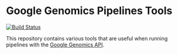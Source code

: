 # Google Genomics Pipelines Tools
[![Build Status](https://travis-ci.org/googlegenomics/pipelines-tools.svg?branch=master)](https://travis-ci.org/googlegenomics/pipelines-tools)

This repository contains various tools that are useful when running pipelines
with the [Google Genomics API][1]. 

[1]: https://cloud.google.com/genomics
